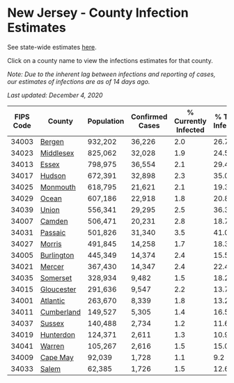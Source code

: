 # New Jersey - County Infection Estimates

See state-wide estimates [here](/infections/us-nj).

Click on a county name to view the infections estimates for that county.

*Note: Due to the inherent lag between infections and reporting of cases, our estimates of infections are as of 14 days ago.*

*Last updated: December 4, 2020*

|   FIPS Code |                   County |   Population |   Confirmed Cases |   % Currently Infected |   % Total Infected |
|-------------|--------------------------|--------------|-------------------|------------------------|--------------------|
|       34003 |         [Bergen](bergen) |      932,202 |            36,226 |                    2.0 |               26.7 |
|       34023 |   [Middlesex](middlesex) |      825,062 |            32,028 |                    1.9 |               24.5 |
|       34013 |           [Essex](essex) |      798,975 |            36,554 |                    2.1 |               29.4 |
|       34017 |         [Hudson](hudson) |      672,391 |            32,898 |                    2.3 |               35.0 |
|       34025 |     [Monmouth](monmouth) |      618,795 |            21,621 |                    2.1 |               19.3 |
|       34029 |           [Ocean](ocean) |      607,186 |            22,918 |                    1.8 |               20.8 |
|       34039 |           [Union](union) |      556,341 |            29,295 |                    2.5 |               36.3 |
|       34007 |         [Camden](camden) |      506,471 |            20,231 |                    2.8 |               18.7 |
|       34031 |       [Passaic](passaic) |      501,826 |            31,340 |                    3.5 |               41.0 |
|       34027 |         [Morris](morris) |      491,845 |            14,258 |                    1.7 |               18.3 |
|       34005 | [Burlington](burlington) |      445,349 |            14,374 |                    2.4 |               15.5 |
|       34021 |         [Mercer](mercer) |      367,430 |            14,347 |                    2.4 |               22.4 |
|       34035 |     [Somerset](somerset) |      328,934 |             9,482 |                    1.5 |               18.2 |
|       34015 | [Gloucester](gloucester) |      291,636 |             9,547 |                    2.2 |               13.7 |
|       34001 |     [Atlantic](atlantic) |      263,670 |             8,339 |                    1.8 |               13.2 |
|       34011 | [Cumberland](cumberland) |      149,527 |             5,305 |                    1.4 |               16.5 |
|       34037 |         [Sussex](sussex) |      140,488 |             2,734 |                    1.2 |               11.6 |
|       34019 |   [Hunterdon](hunterdon) |      124,371 |             2,611 |                    1.3 |               10.9 |
|       34041 |         [Warren](warren) |      105,267 |             2,616 |                    1.5 |               15.0 |
|       34009 |     [Cape May](cape-may) |       92,039 |             1,728 |                    1.1 |                9.2 |
|       34033 |           [Salem](salem) |       62,385 |             1,726 |                    1.5 |               12.6 |